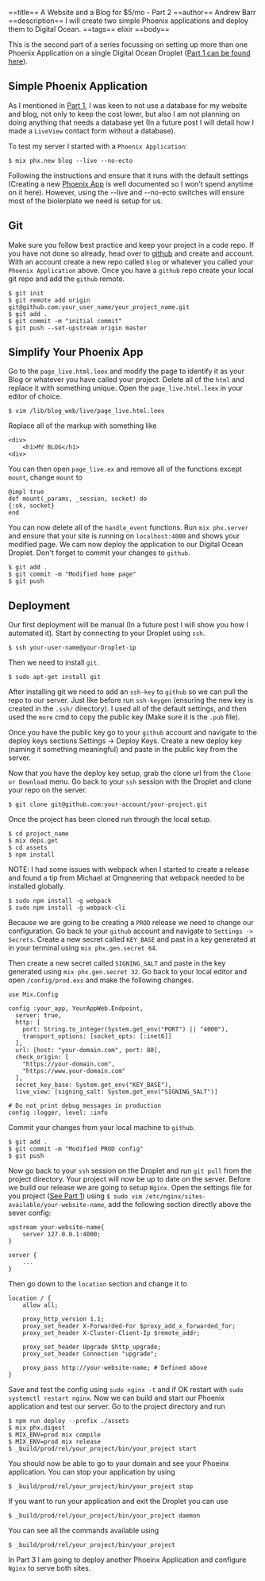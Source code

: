 ==title==
 A Website and a Blog for $5/mo - Part 2
==author==
 Andrew Barr
==description==
 I will create two simple Phoenix applications and deploy them to Digital Ocean. 
==tags==
 elixir
==body==


This is the second part of a series focussing on setting up more than one Phoenix Application on a single Digital Ocean Droplet (<span class="text-indigo-600">[Part 1 can be found here](https://andrewbarr.io/posts/website-and-blog-5-dolllars-a-month-p1)</span>).

## Simple Phoenix Application 

As I mentioned in <span class="text-indigo-600">[Part 1](https://andrewbarr.io/posts/website-and-blog-5-dolllars-a-month-p1)</span>, I was keen to not use a database for my website and blog, not only to keep the cost lower, but also I am not planning on doing anything that needs a database yet (In a future post I will detail how I made a `LiveView` contact form without a database).

To test my server I started with a `Phoenix Application`:

```
$ mix phx.new blog --live --no-ecto
```

Following the instructions and ensure that it runs with the default settings (Creating a new <span class="text-indigo-600">[Phoenix App](https://www.phoenixframework.org/)</span> is well documented so I won't spend anytime on it here). However, using the --live and --no-ecto switches will ensure most of the biolerplate we need is setup for us.


## Git 

Make sure you follow best practice and keep your project in a code repo. If you have not done so already, head over to <span class="text-indigo-600">[github](https://www.`github`.com)</span> and create and account. With an account create a new repo called `blog` or whatever you called your `Phoenix Application` above. Once you have a `github` repo create your local git repo and add the `github` remote.

```
$ git init
$ git remote add origin git@github.com:your_user_name/your_project_name.git
$ git add .
$ git commit -m "initial commit"
$ git push --set-upstream origin master
```

## Simplify Your Phoenix App

Go to the `page_live.html.leex` and modify the page to identify it as your Blog or whatever you have called your project. Delete all of the `html` and replace it with something unique. Open the `page_live.html.leex` in your editor of choice.

```
$ vim /lib/blog_web/live/page_live.html.leex
```

Replace all of the markup with something like

```
<div>
	<h1>MY BLOG</h1>
<div>
```

You can then open `page_live.ex` and remove all of the functions except `mount`, change  `mount` to 

```
@impl true
def mount(_params, _session, socket) do
{:ok, socket}
end

```

You can now delete all of the `handle_event` functions. Run `mix phx.server` and ensure that your site is running on `localhost:4000` and shows your modified page. We cam now deploy the application to our Digital Ocean Droplet. Don't forget to commit your changes to ``github``.

```
$ git add .
$ git commit -m "Modified home page"
$ git push
```

## Deployment

Our first deployment will be manual (In a future post I will show you how I automated it). Start by connecting to your Droplet using `ssh`. 

```
$ ssh your-user-name@your-Droplet-ip
```

Then we need to install `git`.

```
$ sudo apt-get install git
```

After installing git we need to add an `ssh-key` to `github` so we can pull the repo to our server. Just like before run `ssh-keygen` (ensuring the new key is created in the `.ssh/` directory). I used all of the default settings, and then used the `more` cmd to copy the public key (Make sure it is the `.pub` file). 

Once you have the public key go to your `github` account and navigate to the deploy keys sections Settings -> Deploy Keys. Create a new deploy key (naming it something meaningful) and paste in the public key from the server.

Now that you have the deploy key setup, grab the clone url from the `Clone or Download` menu. Go back to your `ssh` session with the Droplet and clone your repo on the server.

```
$ git clone git@github.com:your-account/your-project.git
```

Once the project has been cloned run through the local setup.

```
$ cd project_name
$ mix deps.get
$ cd assets
$ npm install
```

NOTE: I had some issues with webpack when I started to create a release and found a tip from Michael at Omgneering that webpack needed to be installed globally.

```
$ sudo npm install -g webpack
$ sudo npm install -g webpack-cli

```

Because we are going to be creating a `PROD` release we need to change our configuration. Go back to your ``github`` account and navigate to `Settings -> Secrets`. Create a new secret called `KEY_BASE` and past in a key generated at in your terminal using `mix phx.gen.secret 64`. 

Then create a new secret called `SIGNING_SALT` and paste in the key generated using `mix phx.gen.secret 32`. Go back to your local editor and open `/config/prod.exs` and make the following changes.

```
use Mix.Config

config :your_app, YourAppWeb.Endpoint,
  server: true,
  http: [
    port: String.to_integer(System.get_env("PORT") || "4000"),
    transport_options: [socket_opts: [:inet6]]
  ],
  url: [host: "your-domain.com", port: 80],
  check_origin: [
    "https://your-domain.com",
    "https://www.your-domain.com"
  ],
  secret_key_base: System.get_env("KEY_BASE"),
  live_view: [signing_salt: System.get_env("SIGNING_SALT")]

# Do not print debug messages in production
config :logger, level: :info
```

Commit your changes from your local machine to `github`.

```
$ git add .
$ git commit -m "Modified PROD config"
$ git push
```

Now go back to your `ssh` session on the Droplet and run `git pull` from the project directory. Your project will now be up to date on the server. Before we build our release we are going to setup `Nginx`. Open the settings file for you project <span class="text-indigo-600">([See Part 1](https://andrewbarr.io/posts/website-and-blog-5-dolllars-a-month-p1))</span> using `$ sudo vim /etc/nginx/sites-available/your-website-name`, add the following section directly above the sever config:

```
upstream your-website-name{
	server 127.0.0.1:4000;
}

server {
	...
}
```

Then go down to the `location` section and change it to

```
location / {
	allow all;

	proxy_http_version 1.1;
	proxy_set_header X-Forwarded-For $proxy_add_x_forwarded_for;
	proxy_set_header X-Cluster-Client-Ip $remote_addr;

	proxy_set_header Upgrade $http_upgrade;
	proxy_set_header Connection "upgrade";

	proxy_pass http://your-website-name; # Defined above
}
```

Save and test the config using `sudo nginx -t` and if OK restart with `sudo systemctl restart nginx`. Now we can build and start our Phoenix application and test our server. Go to the project directory and run

```
$ npm run deploy --prefix ./assets
$ mix phx.digest
$ MIX_ENV=prod mix compile
$ MIX_ENV=prod mix release 
$ _build/prod/rel/your_project/bin/your_project start
```

You should now be able to go to your domain and see your Phoeinx application. You can stop your application by using 

```
$ _build/prod/rel/your_project/bin/your_project stop
``` 

If you want to run your application and exit the Droplet you can use 

```
$ _build/prod/rel/your_project/bin/your_project daemon
``` 
You can see all the commands available using 

```
$ _build/prod/rel/your_project/bin/your_project
```

In Part 3 I am going to deploy another Phoeinx Application and configure `Nginx` to serve both sites.

<p>&nbsp;</p>
<p>&nbsp;</p>
<p>&nbsp;</p>
<p>&nbsp;</p>